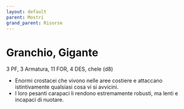 ```yaml
---
layout: default
parent: Mostri
grand_parent: Risorse 
--- 
```


# Granchio, Gigante

3 PF, 3 Armatura, 11 FOR, 4 DES, chele (d8)

- Enormi crostacei che vivono nelle aree costiere e attaccano istintivamente qualsiasi cosa vi si avvicini.
- I loro pesanti carapaci li rendono estremamente robusti, ma lenti e incapaci di nuotare.